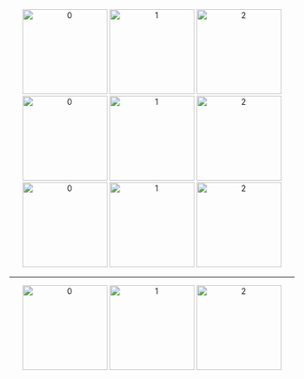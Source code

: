 <div align="center">
<img src="/Users/mahaoran/Downloads/700/78_goal_img_0.jpg" height="150px" alt="0" >
<img src="/Users/mahaoran/Downloads/700/78_goal_img_1.jpg" height="150px" alt="1" >
<img src="/Users/mahaoran/Downloads/700/78_goal_img_2.jpg" height="150px" alt="2" >
</div>

<div align="center">
<img src="/Users/mahaoran/Downloads/imgs/12/25_fr_0.jpg" height="150px" alt="0" >
<img src="/Users/mahaoran/Downloads/imgs/12/25_fr_1.jpg"height="150px" alt="1" >
<img src="/Users/mahaoran/Downloads/imgs/12/25_fr_2.jpg"height="150px" alt="2" >
</div>
<div align="center">
<img src="/Users/mahaoran/Downloads/700/78_vin_0.jpg" height="150px" alt="0" >
<img src="/Users/mahaoran/Downloads/700/78_vin_1.jpg" height="150px" alt="1" >
<img src="/Users/mahaoran/Downloads/700/78_vin_2.jpg" height="150px" alt="2" >
</div>


------



<div align="center">
<img src="/Users/mahaoran/Downloads/700/78_sum_num_0.jpg" height="150px" alt="0" >
<img src="/Users/mahaoran/Downloads/700/78_sum_num_1.jpg" height="150px" alt="1" >
<img src="/Users/mahaoran/Downloads/700/78_sum_num_2.jpg" height="150px" alt="2" >
</div>